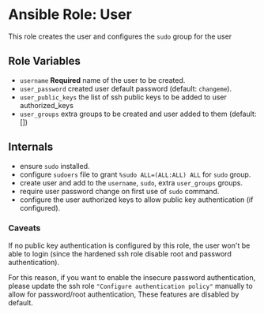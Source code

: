 # Ansible Role: User

This role creates the user and configures the `sudo` group for the user

## Role Variables

- `username` **Required** name of the user to be created.
- `user_password` created user default password (default: `changeme`).
- `user_public_keys` the list of ssh public keys to be added to user authorized_keys
- `user_groups` extra groups to be created and user added to them (default: [])

## Internals

- ensure `sudo` installed.
- configure `sudoers` file to grant `%sudo ALL=(ALL:ALL) ALL` for `sudo` group.
- create user and add to the `username`, `sudo`, extra `user_groups` groups.
- require user password change on first use of `sudo` command.
- configure the user authorized keys to allow public key authentication (if configured).

### Caveats

If no public key authentication is configured by this role,
the user won't be able to login (since the hardened ssh role disable root and password authentication).

For this reason, if you want to enable the insecure password authentication,
please update the ssh role `"Configure authentication policy"` manually to
allow for password/root authentication, These features are disabled by default.
